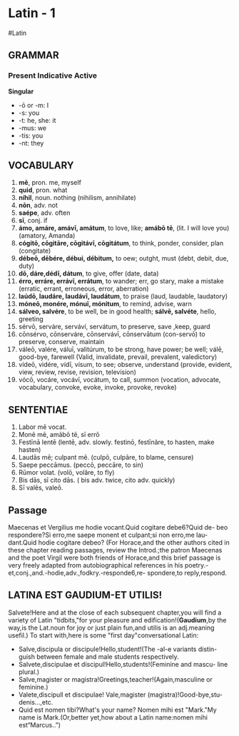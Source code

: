 # Latin - 1
#Latin
## GRAMMAR

### Present Indicative Active
**Singular**
- -ō or -m: I
- -s: you
- -t: he, she: it
- -mus: we
- -tis: you
- -nt: they

## VOCABULARY
1. **mē**, pron. me, myself
2. **quid**, pron. what
3. **níhil**, noun. nothing (nihilism, annihilate)
4. **nōn**, adv. not
5. **saépe**, adv. often
6. **sī**, conj. if
7. **ámo, amáre, amávī, amátum**, to love, like;
**amábō tē**,  (lit. I will love you) (amatory, Amanda)
8. **cógitō, cōgitāre, cōgitávī, cōgitátum**, to think, ponder, consider, plan (congitate)
9. **débeō, dēbére, débui, débitum,** to oew; outght, must (debt, debit, due, duty)
10. **dō, dáre,dédī, dátum**, to give, offer (date, data)
11. **érro, erráre, errávī, errátum**, to wander; err, go stary, make a mistake
(erratic, errant, erroneous, error, aberration)
12. **laúdō, laudáre, laudávī, laudátum**, to praise (laud, laudable, laudatory)
13. **móneō, monére, mónuī, mónitum**, to remind, advise, warn
14. **sálveo, salvére**, to be well, be in good health;
**sálvē, salvéte**, hello, greeting
15. sérvō, serváre, serváví, servátum, to preserve, save ,keep, guard
16. cōnsérvo, cōnserváre, cōnservávī, cōnservātum (con-servō) to preserve, conserve, maintain
17. váleō, valére, váluī, valitúrum, to be strong, have power; be well;
válē, good-bye, farewell (Valid, invalidate, prevail, prevalent, valedictory)
18. vídeō, vidére, vídī, vísum, to see; observe, understand (provide, evident,  view, review, revise, revision, television)
19. vócō, vocáre, vocávī, vocátum, to call, summon (vocation, advocate, vocabulary, convoke, evoke, invoke, provoke, revoke)

## SENTENTIAE
1. Labor mē vocat.
2. Monē mē, amābō tē, sī errō
3. Festīnā lentē (lentē, adv. slowly. festinō, festīnãre, to hasten, make hasten)
4. Laudās mē; culpant mē. (culpō, culpāre, to blame, censure)
5. Saepe peccāmus. (peccō, peccāre, to sin)
6. Rūmor volat. (volō, volãre, to fly)
7. Bis dās, sī cito dās. ( bis adv. twice, cito adv. quickly)
8. Sī valēs, valeō.
## Passage
Maecenas et Vergilius me hodie vocant.Quid cogitare debe6?Quid de- beo respondere?Si erro,me saepe monent et culpant;si non erro,me lau- dant.Quid hodie cogitare debeo? 
(For Horace,and the other authors cited in these chapter reading passages, review the Introd.;the patron Maecenas and the poet Virgil were both friends of Horace,and this brief passage is very freely adapted from autobiographical references in his poetry.-et,conj.,and.-hodie,adv.,fodkry.-responde6,re- spondere,to reply,respond.

## LATINA EST GAUDIUM-ET UTILIS!
Salvete!Here and at the close of each subsequent chapter,you will find a variety of Latin "tidbits,"for your pleasure and edification!(**Gaudium**,by the way,is the Lat.noun for joy or just plain fun,and utilis is an adj.meaning usefil.)
To start with,here is some "first day"conversational Latin:
- Salve,discipula or discipule!Hello,student!(The -al-e variants distin- guish between female and male students respectively.
- Salvete,discipulae et discipul!Hello,students!(Feminine and mascu- line plural.) 
- Salve,magister or magistra!Greetings,teacher!(Again,masculine or feminine.) 
- Valete,discipull et discipulae! Vale,magister (magistra)!Good-bye,stu- denis...,etc.
- Quid est nomen tibi?What's your name? Nomen mihi est "Mark."My name is Mark.(Or,better yet,how about a Latin name:nomen mihi est“Marcus..”) 